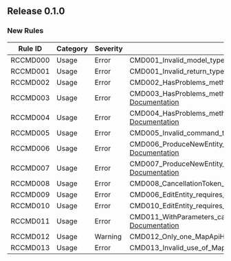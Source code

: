 ## Release 0.1.0

### New Rules

Rule ID | Category | Severity | Notes
--------|----------|----------|--------------------
RCCMD000 | Usage   | Error    | CMD001_Invalid_model_type, [Documentation](https://google.com)
RCCMD001 | Usage   | Error    | CMD001_Invalid_return_type, [Documentation](https://google.com)
RCCMD002 | Usage   | Error    | CMD002_HasProblems_method_not_found, [Documentation](https://google.com)
RCCMD003 | Usage   | Error    | CMD003_HasProblems_method_does_not_return_bool, [Documentation](https://google.com)
RCCMD004 | Usage   | Error    | CMD004_HasProblems_method_does_not_out_parameter_Problems, [Documentation](https://google.com)
RCCMD005 | Usage   | Error    | CMD005_Invalid_command_type, [Documentation](https://google.com)
RCCMD006 | Usage   | Error    | CMD006_ProduceNewEntity_requires_WithUnitOfWork, [Documentation](https://google.com)
RCCMD007 | Usage   | Error    | CMD007_ProduceNewEntity_must_return_Result_with_value, [Documentation](https://google.com)
RCCMD008 | Usage   | Error    | CMD008_CancellationToken_require_async_method, [Documentation](https://google.com)
RCCMD009 | Usage   | Error    | CMD006_EditEntity_requires_WithUnitOfWork, [Documentation](https://google.com)
RCCMD010 | Usage   | Error    | CMD010_EditEntity_requires_FirstParameter, [Documentation](https://google.com)
RCCMD011 | Usage   | Error    | CMD011_WithParameters_cant_be_entity_or_context, [Documentation](https://google.com)
RCCMD012 | Usage   | Warning  | CMD012_Only_one_MapApiHandlersAttribute, [Documentation](https://google.com)
RCCMD013 | Usage   | Error    | CMD013_Invalid_use_of_MapApiHandlersAttribute, [Documentation](https://google.com)
